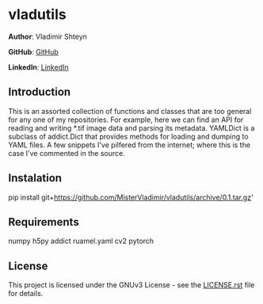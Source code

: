 vladutils
==================
**Author**: Vladimir Shteyn 

**GitHub**: [GitHub](https://github.com/mistervladimir)

**LinkedIn**: [LinkedIn](https://www.linkedin.com/in/vladimir-shteyn/)


Introduction
------------------
This is an assorted collection of functions and classes that are too general for any one of my repositories. For example, here we can find an API for reading and writing *.tif image data and parsing its metadata. YAMLDict is a subclass of addict.Dict that provides methods for loading and dumping to YAML files. A few snippets I've pilfered from the internet; where this is the case I've commented in the source.


Instalation
------------------
pip install git+https://github.com/MisterVladimir/vladutils/archive/0.1.tar.gz'


Requirements
------------------
numpy
h5py
addict
ruamel.yaml
cv2
pytorch


License
------------------
This project is licensed under the GNUv3 License - see the
[LICENSE.rst](LICENSE.rst) file for details.
